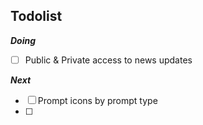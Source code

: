 ## Todolist

***Doing***
- [ ] Public & Private access to news updates

***Next***
- [ ] Prompt icons by prompt type
- [ ]
